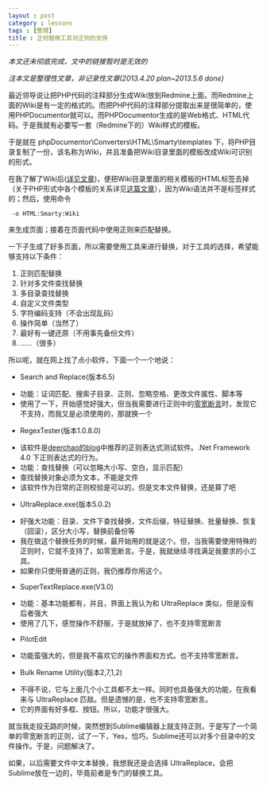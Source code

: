 ```yaml
---
layout : post
category : lessons
tags : [整理]
title : 正则替换工具对正则的支持
---
```


 *本文还未彻底完成，文中的链接暂时是无效的*
 
  *注本文是整理性文章，非记录性文章(2013.4.20 plan~2013.5.6 done)*
  
 最近领导说让把PHP代码的注释部分生成Wiki放到Redmine上面。而Redmine上面的Wiki是有一定的格式的。而把PHP代码的注释部分提取出来是很简单的，使用PHPDocumentor就可以。而PHPDocumentor生成的是Web格式、HTML代码。于是我就有必要写一套（Redmine下的）Wiki样式的模板。
 
 于是就在 phpDocumentor\Converters\HTML\Smarty\templates 下，将PHP目录复制了一份，该名称为Wiki，并且准备把Wiki目录里面的模板改成Wiki可识别的形式。
 
 在我了解了Wiki后([详见文章](http://bkzxp.github.io/lessons/2013/04/11/Wiki-Summary/))，便把Wiki目录里面的相关模板的HTML标签去掉（关于PHP形式中各个模板的关系详见[这篇文章](http://www.xx.com)），因为Wiki语法并不是标签样式的；然后，使用命令
 
     -o HTML:Smarty:Wiki    
     
来生成页面；接着在页面代码中使用正则来匹配替换。

 一下子生成了好多页面，所以需要使用工具来进行替换，对于工具的选择，希望能够支持以下条件：
 
 1. 正则匹配替换
 2. 针对多文件查找替换
 3. 多目录查找替换
 4. 自定义文件类型
 5. 字符编码支持（不会出现乱码）
 6. 操作简单（当然了）
 7. 最好有一键还原（不用事先备份文件）
 8. ……（很多）
 
所以呢，就在网上找了点小软件，下面一个一个地说：
 
 - Search and Replace(版本6.5) 
  + 功能：证词匹配、搜索子目录、正则、忽略空格、更改文件属性、脚本等
  + 使用了一下，开始感觉好强大，但当我需要进行正则中的[零宽断言](http://baike.baidu.com/view/5201192.htm)时，发现它不支持，而我又是必须使用的，那就换一个
 - RegexTester(版本1.0.8.0)
  + 该软件是[deerchao的blog](http://www.cnblogs.com/deerchao/archive/2006/08/24/zhengzhe30fengzhongjiaocheng.html#balancedgroup)中推荐的正则表达式测试软件。.Net Framework 4.0 下正则表达式的行为。
  + 功能：查找替换（可以忽略大小写、空白，显示匹配）
  + 查找替换对象必须为文本，不能是文件
  + 该软件作为日常的正则校验是可以的，但是文本文件替换，还是算了吧
 - UltraReplace.exe(版本5.0.2)
  + 好强大功能：目录、文件下查找替换，文件后缀，特征替换、批量替换、恢复（回滚），区分大小写，替换前备份等
  + 我在做这个替换任务的时候，最开始用的就是这个。但，当我需要使用特殊的正则时，它就不支持了，如零宽断言。于是，我就继续寻找满足我要求的小工具。
  + 如果你只使用普通的正则，我仍推荐你用这个。
 - SuperTextReplace.exe(V3.0)
  + 功能：基本功能都有，并且，界面上我认为和 UltraReplace 类似，但是没有后者强大
  + 使用了几下，感觉操作不舒服，于是就放掉了，也不支持零宽断言
 - PilotEdit
  + 功能蛮强大的，但是我不喜欢它的操作界面和方式。也不支持零宽断言。
 - Bulk Rename Utility(版本2,7,1,2)
  + 不得不说，它与上面几个小工具都不太一样。同时也具备强大的功能，在我看来与 UltraReplace 匹敌。但是遗憾的是，也不支持零宽断言。
  + 它的界面有好多框、按钮。所以，功能才很强大。

就当我走投无路的时候，突然想到Sublime编辑器上就支持正则，于是写了一个简单的零宽断言的正则，试了一下，Yes，恰巧，Sublime还可以对多个目录中的文件操作。于是，问题解决了。

如果，以后需要文件中文本替换，我想我还是会选择 UltraReplace，会把Sublime放在一边的，毕竟前者是专门的替换工具。
